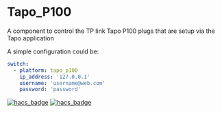 # Tapo_P100

  A component to control the TP link Tapo P100 plugs that are setup via the Tapo application


A simple configuration could be:
```yaml
switch:
  - platform: tapo_p100
    ip_address: '127.0.0.1'
    username: 'username@web.com'
    password: 'password'

```

[![hacs_badge](https://img.shields.io/badge/HACS-Default-orange.svg?style=for-the-badge)](https://github.com/custom-components/hacs)
[![hacs_badge](https://img.shields.io/badge/HACS-Custom-orange.svg?style=for-the-badge)](https://github.com/custom-components/hacs)